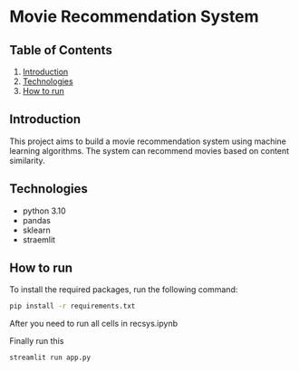 # Movie Recommendation System

## Table of Contents
1. [Introduction](#introduction)
2. [Technologies](#technologies)
3. [How to run](#howto)

<a id="introduction"></a>
## Introduction
This project aims to build a movie recommendation system using machine learning algorithms. The system can recommend movies based on content similarity.
<a id="technologies"></a>
## Technologies
* python 3.10
* pandas
* sklearn
* straemlit
<a id="howto"></a>
## How to run 
To install the required packages, run the following command:

```bash
pip install -r requirements.txt
```
After you need to run all cells in recsys.ipynb

Finally run this 
```bash
streamlit run app.py
```